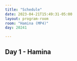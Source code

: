 ```yaml
---
title: "Schedule"
date: 2023-04-21T15:49:31-05:00
layout: program-room
room: "Hamina (MP4)"
day: 20241

---
```


## Day 1 - Hamina